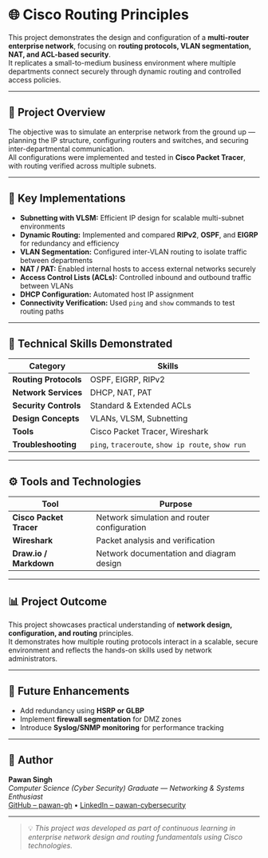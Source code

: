 # 🌐 Cisco Routing Principles

This project demonstrates the design and configuration of a **multi-router enterprise network**, focusing on **routing protocols, VLAN segmentation, NAT, and ACL-based security**.  
It replicates a small-to-medium business environment where multiple departments connect securely through dynamic routing and controlled access policies.

---

## 🧩 Project Overview

The objective was to simulate an enterprise network from the ground up — planning the IP structure, configuring routers and switches, and securing inter-departmental communication.  
All configurations were implemented and tested in **Cisco Packet Tracer**, with routing verified across multiple subnets.

---

## 🧱 Key Implementations

- **Subnetting with VLSM:** Efficient IP design for scalable multi-subnet environments  
- **Dynamic Routing:** Implemented and compared **RIPv2**, **OSPF**, and **EIGRP** for redundancy and efficiency  
- **VLAN Segmentation:** Configured inter-VLAN routing to isolate traffic between departments  
- **NAT / PAT:** Enabled internal hosts to access external networks securely  
- **Access Control Lists (ACLs):** Controlled inbound and outbound traffic between VLANs  
- **DHCP Configuration:** Automated host IP assignment  
- **Connectivity Verification:** Used `ping` and `show` commands to test routing paths  

---

## 🧠 Technical Skills Demonstrated

| Category | Skills |
|-----------|--------|
| **Routing Protocols** | OSPF, EIGRP, RIPv2 |
| **Network Services** | DHCP, NAT, PAT |
| **Security Controls** | Standard & Extended ACLs |
| **Design Concepts** | VLANs, VLSM, Subnetting |
| **Tools** | Cisco Packet Tracer, Wireshark |
| **Troubleshooting** | `ping`, `traceroute`, `show ip route`, `show run` |

---

## ⚙️ Tools and Technologies

| Tool | Purpose |
|------|----------|
| **Cisco Packet Tracer** | Network simulation and router configuration |
| **Wireshark** | Packet analysis and verification |
| **Draw.io / Markdown** | Network documentation and diagram design |

---

## 📊 Project Outcome

This project showcases practical understanding of **network design, configuration, and routing** principles.  
It demonstrates how multiple routing protocols interact in a scalable, secure environment and reflects the hands-on skills used by network administrators.

---

## 🚀 Future Enhancements

- Add redundancy using **HSRP or GLBP**  
- Implement **firewall segmentation** for DMZ zones  
- Introduce **Syslog/SNMP monitoring** for performance tracking  

---

## 👤 Author

**Pawan Singh**  
*Computer Science (Cyber Security) Graduate — Networking & Systems Enthusiast*  
[GitHub – pawan-gh](https://github.com/pawan-gh) • [LinkedIn – pawan-cybersecurity](https://linkedin.com/in/pawan-cybersecurity)

---

> 💡 *This project was developed as part of continuous learning in enterprise network design and routing fundamentals using Cisco technologies.*
